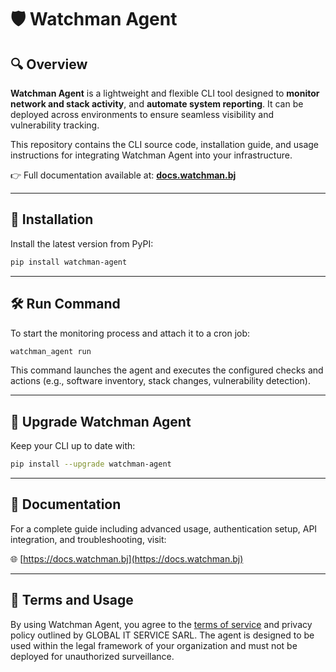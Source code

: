 # 🛡️ Watchman Agent

## 🔍 Overview

**Watchman Agent** is a lightweight and flexible CLI tool designed to **monitor network and stack activity**, and **automate system reporting**. It can be deployed across environments to ensure seamless visibility and vulnerability tracking.

This repository contains the CLI source code, installation guide, and usage instructions for integrating Watchman Agent into your infrastructure.

👉 Full documentation available at: [**docs.watchman.bj**](https://docs.watchman.bj)

---

## 🚀 Installation

Install the latest version from PyPI:

```bash
pip install watchman-agent
```

---

## 🛠️ Run Command

To start the monitoring process and attach it to a cron job:

```bash
watchman_agent run
```

This command launches the agent and executes the configured checks and actions (e.g., software inventory, stack changes, vulnerability detection).

---

## 🔄 Upgrade Watchman Agent

Keep your CLI up to date with:

```bash
pip install --upgrade watchman-agent
```

---

## 📘 Documentation

For a complete guide including advanced usage, authentication setup, API integration, and troubleshooting, visit:

🌐 [https://docs.watchman.bj](https://docs.watchman.bj)

---

## 🔐 Terms and Usage

By using Watchman Agent, you agree to the [terms of service](https://watchman.bj/terms-conditions) and privacy policy outlined by GLOBAL IT SERVICE SARL. The agent is designed to be used within the legal framework of your organization and must not be deployed for unauthorized surveillance.
